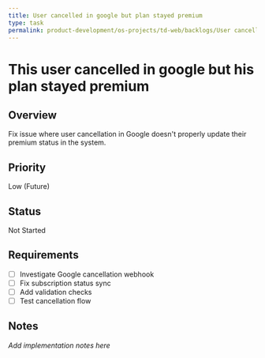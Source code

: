 ```yaml
---
title: User cancelled in google but plan stayed premium
type: task
permalink: product-development/os-projects/td-web/backlogs/User cancelled in google but plan stayed premium
---
```


# This user cancelled in google but his plan stayed premium

## Overview
Fix issue where user cancellation in Google doesn't properly update their premium status in the system.

## Priority
Low (Future)

## Status
Not Started

## Requirements
- [ ] Investigate Google cancellation webhook
- [ ] Fix subscription status sync
- [ ] Add validation checks
- [ ] Test cancellation flow

## Notes
_Add implementation notes here_
